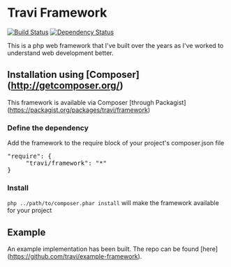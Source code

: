 Travi Framework
===============
[![Build Status](https://travis-ci.org/travi/php-framework.svg?branch=master)](https://travis-ci.org/travi/php-framework)
[![Dependency Status](https://gemnasium.com/travi/php-framework.svg)](https://gemnasium.com/travi/php-framework)

This is a php web framework that I've built over the years as I've worked to understand web development better.

## Installation using [Composer] (http://getcomposer.org/)
This framework is available via Composer [through Packagist] (https://packagist.org/packages/travi/framework)

### Define the dependency
Add the framework to the require block of your project's composer.json file

<pre>"require": {
     "travi/framework": "*"
}</pre>

### Install
`php ../path/to/composer.phar install` will make the framework available for your project

## Example
An example implementation has been built. The repo can be found [here] (https://github.com/travi/example-framework).
